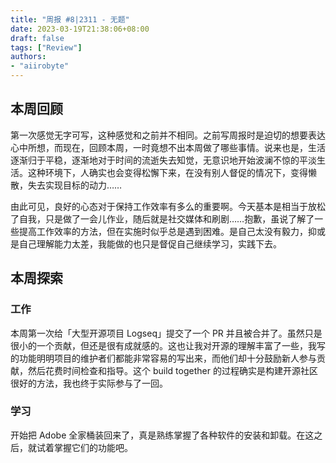 ```yaml
---
title: "周报 #8|2311 - 无题"
date: 2023-03-19T21:38:06+08:00
draft: false
tags: ["Review"]
authors:
- "aiirobyte"
---
```


## 本周回顾
第一次感觉无字可写，这种感觉和之前并不相同。之前写周报时是迫切的想要表达心中所想，而现在，回顾本周，一时竟想不出本周做了哪些事情。说来也是，生活逐渐归于平稳，逐渐地对于时间的流逝失去知觉，无意识地开始波澜不惊的平淡生活。这种环境下，人确实也会变得松懈下来，在没有别人督促的情况下，变得懒散，失去实现目标的动力……

由此可见，良好的心态对于保持工作效率有多么的重要啊。今天基本是相当于放松了自我，只是做了一会儿作业，随后就是社交媒体和刷剧……抱歉，虽说了解了一些提高工作效率的方法，但在实施时似乎总是遇到困难。是自己太没有毅力，抑或是自己理解能力太差，我能做的也只是督促自己继续学习，实践下去。

## 本周探索

### 工作
本周第一次给「大型开源项目 Logseq」提交了一个 PR 并且被合并了。虽然只是很小的一个贡献，但还是很有成就感的。这也让我对开源的理解丰富了一些，我写的功能明明项目的维护者们都能非常容易的写出来，而他们却十分鼓励新人参与贡献，然后花费时间检查和指导。这个 build together 的过程确实是构建开源社区很好的方法，我也终于实际参与了一回。

### 学习
开始把 Adobe 全家桶装回来了，真是熟练掌握了各种软件的安装和卸载。在这之后，就试着掌握它们的功能吧。
